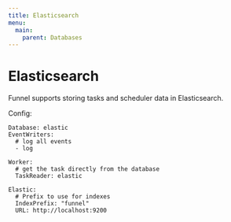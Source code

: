 ```yaml
---
title: Elasticsearch
menu:
  main:
    parent: Databases
---
```


# Elasticsearch

Funnel supports storing tasks and scheduler data in Elasticsearch.

Config:
```
Database: elastic
EventWriters:
  # log all events
  - log

Worker:
  # get the task directly from the database
  TaskReader: elastic

Elastic:
  # Prefix to use for indexes
  IndexPrefix: "funnel"
  URL: http://localhost:9200
```
